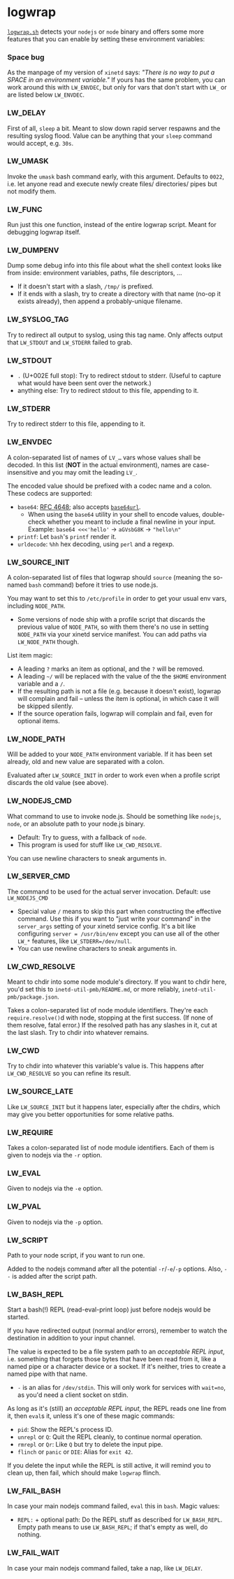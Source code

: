 ﻿
logwrap
=======

[`logwrap.sh`](`logwrap.sh`)
detects your `nodejs` or `node` binary and offers some more
features that you can enable by setting these environment variables:


### Space bug

As the manpage of my version of `xinetd` says:
_"There is no way to put a SPACE in an environment variable."_
If yours has the same problem, you can work around this with `LW_ENVDEC`,
but only for vars that don't start with `LW_` or are listed below `LW_ENVDEC`.


### LW_DELAY

First of all, `sleep` a bit.
Meant to slow down rapid server respawns and the resulting syslog flood.
Value can be anything that your `sleep` command would accept, e.g. `30s`.


### LW_UMASK

Invoke the `umask` bash command early, with this argument.
Defaults to `0022`, i.e. let anyone read and execute newly
create files/ directories/ pipes but not modify them.


### LW_FUNC

Run just this one function, instead of the entire logwrap script.
Meant for debugging logwrap itself.


### LW_DUMPENV

Dump some debug info into this file about what the shell context
looks like from inside: environment variables, paths, file descriptors, …

  * If it doesn't start with a slash, `/tmp/` is prefixed.
  * If it ends with a slash, try to create a directory with that name
    (no-op it exists already), then append a probably-unique filename.


### LW_SYSLOG_TAG

Try to redirect all output to syslog, using this tag name.
Only affects output that `LW_STDOUT` and `LW_STDERR` failed to grab.


### LW_STDOUT

  * `.` (U+002E full stop): Try to redirect stdout to stderr.
    (Useful to capture what would have been sent over the network.)
  * anything else: Try to redirect stdout to this file, appending to it.


### LW_STDERR

Try to redirect stderr to this file, appending to it.


### LW_ENVDEC

A colon-separated list of names of `LV_…` vars whose values shall be decoded.
In this list (__NOT__ in the actual environment),
names are case-insensitive and you may omit the leading `LV_`.

The encoded value should be prefixed with a codec name and a colon.
These codecs are supported:

  * `base64`: [RFC 4648](https://tools.ietf.org/html/rfc4648);
    also accepts [`base64url`](https://tools.ietf.org/html/rfc4648#section-5).
    * When using the `base64` utility in your shell to encode values,
      double-check whether you meant to include a final newline in your input.
      Example: `base64 <<<'hello'` &rarr; `aGVsbG8K` &rarr; `"hello\n"`
  * `printf`: Let `bash`'s `printf` render it.
  * `urldecode`: `%hh` hex decoding, using `perl` and a regexp.


### LW_SOURCE_INIT

A colon-separated list of files that logwrap should `source`
(meaning the so-named `bash` command) before it tries to use node.js.

You may want to set this to `/etc/profile` in order to get
your usual env vars, including `NODE_PATH`.

  * Some versions of node ship with a profile script that discards
    the previous value of `NODE_PATH`, so with them there's no use
    in setting `NODE_PATH` via your xinetd service manifest.
    You can add paths via `LW_NODE_PATH` though.

List item magic:
  * A leading `?` marks an item as optional, and the `?` will be removed.
  * A leading `~/` will be replaced with the value of the the `$HOME`
    environment variable and a `/`.
  * If the resulting path is not a file (e.g. because it doesn't exist),
    logwrap will complain and fail – unless the item is optional,
    in which case it will be skipped silently.
  * If the source operation fails, logwrap will complain and fail,
    even for optional items.


### LW_NODE_PATH

Will be added to your `NODE_PATH` environment variable.
If it has been set already, old and new value are separated with a colon.

Evaluated after `LW_SOURCE_INIT` in order to work even when a profile
script discards the old value (see above).


### LW_NODEJS_CMD

What command to use to invoke node.js.
Should be something like `nodejs`, `node`,
or an absolute path to your node.js binary.

  * Default: Try to guess, with a fallback of `node`.
  * This program is used for stuff like `LW_CWD_RESOLVE`.

You can use newline characters to sneak arguments in.


### LW_SERVER_CMD

The command to be used for the actual server invocation.
Default: use `LW_NODEJS_CMD`

* Special value `/` means to skip this part when constructing the
  effective command.
  Use this if you want to "just write your command" in the `server_args`
  setting of your xinetd service config.
  It's a bit like configuring `server = /usr/bin/env` except you can use all
  of the other `LW_*` features, like `LW_STDERR=/dev/null`.
* You can use newline characters to sneak arguments in.


### LW_CWD_RESOLVE

Meant to chdir into some node module's directory.
If you want to chdir here, you'd set this to `inetd-util-pmb/README.md`,
or more reliably, `inetd-util-pmb/package.json`.

Takes a colon-separated list of node module identifiers.
They're each `require.resolve()`d with node, stopping at the first success.
(If none of them resolve, fatal error.)
If the resolved path has any slashes in it, cut at the last slash.
Try to chdir into whatever remains.


### LW_CWD

Try to chdir into whatever this variable's value is.
This happens after `LW_CWD_RESOLVE` so you can refine its result.


### LW_SOURCE_LATE

Like `LW_SOURCE_INIT` but it happens later,
especially after the chdirs,
which may give you better opportunities for some relative paths.


### LW_REQUIRE

Takes a colon-separated list of node module identifiers.
Each of them is given to nodejs via the `-r` option.


### LW_EVAL

Given to nodejs via the `-e` option.


### LW_PVAL

Given to nodejs via the `-p` option.


### LW_SCRIPT

Path to your node script, if you want to run one.

Added to the nodejs command after all the potential `-r`/`-e`/`-p` options.
Also, `--` is added after the script path.


### LW_BASH_REPL

Start a bash(!) REPL (read-eval-print loop)
just before nodejs would be started.

If you have redirected output (normal and/or errors),
remember to watch the destination in addition to your input channel.

The value is expected to be a file system path to an _acceptable REPL input_,
i.e. something that forgets those bytes that have been read from it,
like a named pipe or a character device or a socket.
If it's neither, tries to create a named pipe with that name.

  * `-` is an alias for `/dev/stdin`. This will only work for services with
    `wait=no`, as you'd need a client socket on stdin.

As long as it's (still) an _acceptable REPL input_,
the REPL reads one line from it, then `eval`s it,
unless it's one of these magic commands:

  * `pid`: Show the REPL's process ID.
  * `unrepl` or `Q`: Quit the REPL cleanly, to continue normal operation.
  * `rmrepl` or `Qr`: Like `Q` but try to delete the input pipe.
  * `flinch` or `panic` or `DIE`: Alias for `exit 42`.

If you delete the input while the REPL is still active, it will
remind you to clean up, then
fail, which should make `logwrap` flinch.


### LW_FAIL_BASH

In case your main nodejs command failed, `eval` this in `bash`.
Magic values:

  * `REPL:` + optional path:
    Do the REPL stuff as described for `LW_BASH_REPL`.
    Empty path means to use `LW_BASH_REPL`;
    if that's empty as well, do nothing.



### LW_FAIL_WAIT

In case your main nodejs command failed, take a nap, like `LW_DELAY`.




